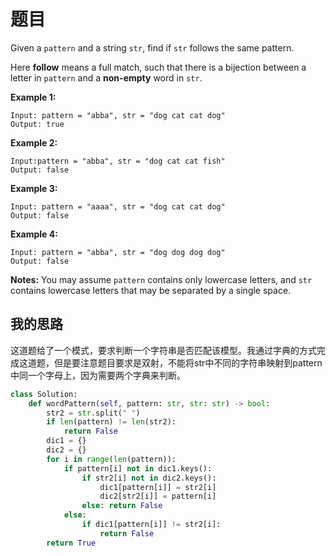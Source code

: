 # 题目

Given a `pattern` and a string `str`, find if `str` follows the same pattern.

Here **follow** means a full match, such that there is a bijection between a letter in `pattern` and a **non-empty** word in `str`.

**Example 1:**

```
Input: pattern = "abba", str = "dog cat cat dog"
Output: true
```

**Example 2:**

```
Input:pattern = "abba", str = "dog cat cat fish"
Output: false
```

**Example 3:**

```
Input: pattern = "aaaa", str = "dog cat cat dog"
Output: false
```

**Example 4:**

```
Input: pattern = "abba", str = "dog dog dog dog"
Output: false
```

**Notes:**
You may assume `pattern` contains only lowercase letters, and `str` contains lowercase letters that may be separated by a single space.

## 我的思路

这道题给了一个模式，要求判断一个字符串是否匹配该模型。我通过字典的方式完成这道题，但是要注意题目要求是双射，不能将str中不同的字符串映射到pattern中同一个字母上，因为需要两个字典来判断。

```python
class Solution:
    def wordPattern(self, pattern: str, str: str) -> bool:
        str2 = str.split(" ")
        if len(pattern) != len(str2):
            return False
        dic1 = {}
        dic2 = {}
        for i in range(len(pattern)):
            if pattern[i] not in dic1.keys():
                if str2[i] not in dic2.keys():
                    dic1[pattern[i]] = str2[i]
                    dic2[str2[i]] = pattern[i]
                else: return False
            else:
                if dic1[pattern[i]] != str2[i]:
                    return False
        return True
```

